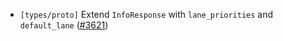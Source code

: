 - `[types/proto]` Extend `InfoResponse` with `lane_priorities` and `default_lane`
  ([#3621](https://github.com/cometbft/cometbft/issues/3621))
